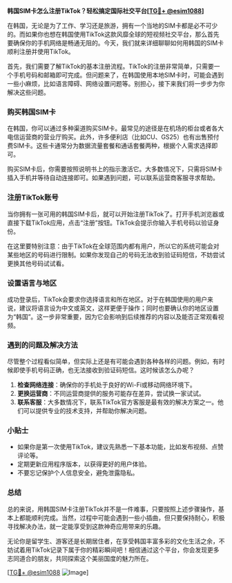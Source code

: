 **韩国SIM卡怎么注册TikTok？轻松搞定国际社交平台[[TG💪+ @esim1088](https://t.me/s/esim1088)]**

在韩国，无论是为了工作、学习还是旅游，拥有一个当地的SIM卡都是必不可少的。而如果你也想在韩国使用TikTok这款风靡全球的短视频社交平台，那么首先要确保你的手机网络是畅通无阻的。今天，我们就来详细聊聊如何用韩国的SIM卡顺利注册并使用TikTok。

首先，我们需要了解TikTok的基本注册流程。TikTok的注册非常简单，只需要一个手机号码和邮箱即可完成。但问题来了，在韩国使用本地SIM卡时，可能会遇到一些小麻烦，比如语言障碍、网络设置问题等。别担心，接下来我们将一步步为你解决这些问题。

### 购买韩国SIM卡

在韩国，你可以通过多种渠道购买SIM卡。最常见的途径是在机场的柜台或者各大电信运营商的营业厅购买。此外，许多便利店（比如CU、GS25）也有出售预付费SIM卡。这些卡通常分为数据流量套餐和通话套餐两种，根据个人需求选择即可。

购买SIM卡后，你需要按照说明书上的指示激活它。大多数情况下，只需将SIM卡插入手机并等待自动连接即可。如果遇到问题，可以联系运营商客服寻求帮助。

### 注册TikTok账号

当你拥有一张可用的韩国SIM卡后，就可以开始注册TikTok了。打开手机浏览器或直接下载TikTok应用，点击“注册”按钮。TikTok会提示你输入手机号码以验证身份。

在这里要特别注意：由于TikTok在全球范围内都有用户，所以它的系统可能会对某些地区的号码进行限制。如果你发现自己的号码无法收到验证码短信，不妨尝试更换其他号码试试看。

### 设置语言与地区

成功登录后，TikTok会要求你选择语言和所在地区。对于在韩国使用的用户来说，建议将语言设为中文或英文，这样更便于操作；同时也要确认你的地区设置为“韩国”。这一步非常重要，因为它会影响到后续推荐的内容以及能否正常观看视频。

### 遇到的问题及解决方法

尽管整个过程看似简单，但实际上还是有可能会遇到各种各样的问题。例如，有时候即使手机号码正确，也无法接收到验证码短信。这时候该怎么办呢？

1. **检查网络连接**：确保你的手机处于良好的Wi-Fi或移动网络环境下。
2. **更换运营商**：不同运营商提供的服务可能存在差异，尝试换一家试试。
3. **联系客服**：大多数情况下，联系TikTok官方客服是最有效的解决方案之一。他们可以提供专业的技术支持，并帮助你解决问题。

### 小贴士

- 如果你是第一次使用TikTok，建议先熟悉一下基本功能，比如发布视频、点赞评论等。
- 定期更新应用程序版本，以获得更好的用户体验。
- 不要忘记保护个人信息安全，避免泄露隐私。

### 总结

总的来说，用韩国SIM卡注册TikTok并不是一件难事，只要按照上述步骤操作，基本上都能顺利完成。当然，过程中可能会遇到一些小插曲，但只要保持耐心，积极寻找解决办法，就一定能享受到这款神奇应用带来的乐趣。

无论你是留学生、游客还是长期居住者，在享受韩国丰富多彩的文化生活之余，不妨试着用TikTok记录下属于你的精彩瞬间吧！相信通过这个平台，你会发现更多志同道合的朋友，共同探索这个美丽国度的魅力所在。

[[TG💪+ @esim1088](https://t.me/s/esim1088) ![Image](https://i.postimg.cc/4NQfJmqS/Snipaste-2025-05-13-00-14-12.png)]